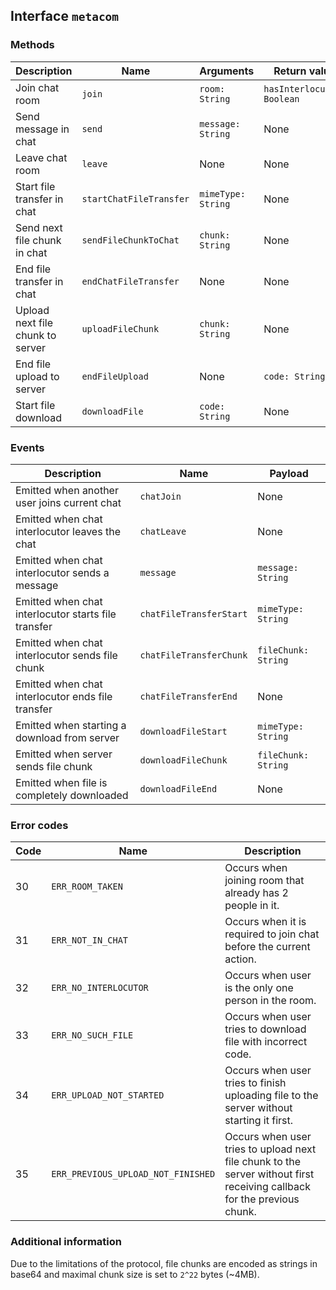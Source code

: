 ## Interface `metacom`

### Methods

| Description | Name | Arguments | Return value | Possible erors |
|-------------|------|-----------|--------------|----------------|
| Join chat room | `join` | `room: String` | `hasInterlocutor: Boolean` | `ERR_ROOM_TAKEN` (30) |
| Send message in chat | `send` | `message: String` | None | `ERR_NOT_IN_CHAT` (31), `ERR_NO_INTERLOCUTOR` (32) |
| Leave chat room | `leave` | None | None | `ERR_NOT_IN_CHAT` (31) |
| Start file transfer in chat | `startChatFileTransfer` | `mimeType: String` | None | `ERR_NOT_IN_CHAT` (31), `ERR_NO_INTERLOCUTOR` (32) |
| Send next file chunk in chat | `sendFileChunkToChat` | `chunk: String` | None | `ERR_NOT_IN_CHAT` (31), `ERR_NO_INTERLOCUTOR` (32) |
| End file transfer in chat | `endChatFileTransfer` | None | None | `ERR_NOT_IN_CHAT` (31), `ERR_NO_INTERLOCUTOR` (32) |
| Upload next file chunk to server | `uploadFileChunk` | `chunk: String` | None | `ERR_PREVIOUS_UPLOAD_NOT_FINISHED (35)` |
| End file upload to server | `endFileUpload` | None | `code: String` | `ERR_UPLOAD_NOT_STARTED (34)` |
| Start file download | `downloadFile` | `code: String` | None | `ERR_NO_SUCH_FILE` (33) |

### Events

| Description | Name | Payload |
|-------------|------|---------|
| Emitted when another user joins current chat | `chatJoin` | None |
| Emitted when chat interlocutor leaves the chat | `chatLeave` | None |
| Emitted when chat interlocutor sends a message | `message` | `message: String` |
| Emitted when chat interlocutor starts file transfer | `chatFileTransferStart` | `mimeType: String` |
| Emitted when chat interlocutor sends file chunk | `chatFileTransferChunk` | `fileChunk: String` |
| Emitted when chat interlocutor ends file transfer | `chatFileTransferEnd` | None |
| Emitted when starting a download from server | `downloadFileStart` | `mimeType: String` |
| Emitted when server sends file chunk | `downloadFileChunk` | `fileChunk: String` |
| Emitted when file is completely downloaded | `downloadFileEnd` | None |

### Error codes

| Code | Name | Description |
|------|------|-------------|
| 30   | `ERR_ROOM_TAKEN` | Occurs when joining room that already has 2 people in it. |
| 31   | `ERR_NOT_IN_CHAT` | Occurs when it is required to join chat before the current action. |
| 32   | `ERR_NO_INTERLOCUTOR` | Occurs when user is the only one person in the room. |
| 33   | `ERR_NO_SUCH_FILE` | Occurs when user tries to download file with incorrect code. |
| 34   | `ERR_UPLOAD_NOT_STARTED` | Occurs when user tries to finish uploading file to the server without starting it first. |
| 35   | `ERR_PREVIOUS_UPLOAD_NOT_FINISHED` | Occurs when user tries to upload next file chunk to the server without first receiving callback for the previous chunk. |

### Additional information

Due to the limitations of the protocol, file chunks are encoded as strings
in base64 and maximal chunk size is set to `2^22` bytes (~4MB).
